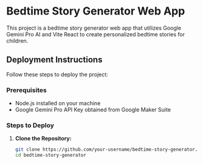 # Bedtime Story Generator Web App

This project is a bedtime story generator web app that utilizes Google Gemini Pro AI and Vite React to create personalized bedtime stories for children.

## Deployment Instructions

Follow these steps to deploy the project:

### Prerequisites

- Node.js installed on your machine
- Google Gemini Pro API Key obtained from Google Maker Suite

### Steps to Deploy

1. **Clone the Repository:**

   ```bash
   git clone https://github.com/your-username/bedtime-story-generator.git
   cd bedtime-story-generator
